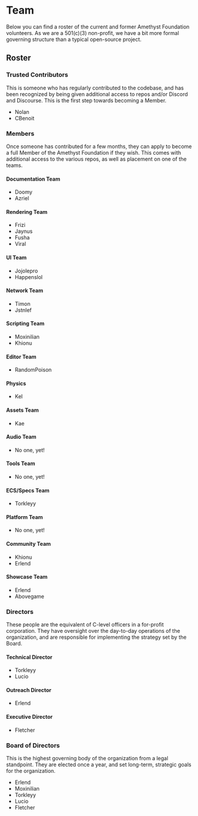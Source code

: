 # Team

Below you can find a roster of the current and former Amethyst Foundation volunteers. As we are a 501(c)(3) non-profit, we have a bit more formal governing structure than a typical open-source project.

## Roster

### Trusted Contributors

This is someone who has regularly contributed to the codebase, and has been recognized by being given additional access to repos and/or Discord and Discourse. This is the first step towards becoming a Member.

- Nolan
- CBenoit

### Members

Once someone has contributed for a few months, they can apply to become a full Member of the Amethyst Foundation if they wish. This comes with additional access to the various repos, as well as placement on one of the teams.

#### Documentation Team

- Doomy
- Azriel

#### Rendering Team

- Frizi
- Jaynus
- Fusha
- Viral

#### UI Team

- Jojolepro
- Happenslol

#### Network Team

- Timon
- Jstnlef

#### Scripting Team

- Moxinilian
- Khionu

#### Editor Team

- RandomPoison

#### Physics

- Kel

#### Assets Team

- Kae

#### Audio Team

- No one, yet!

#### Tools Team

- No one, yet!

#### ECS/Specs Team

- Torkleyy

#### Platform Team

- No one, yet!

#### Community Team

- Khionu
- Erlend

#### Showcase Team

- Erlend
- Abovegame

### Directors

These people are the equivalent of C-level officers in a for-profit corporation. They have oversight over the day-to-day operations of the organization, and are responsible for implementing the strategy set by the Board.

#### Technical Director

- Torkleyy
- Lucio

#### Outreach Director

- Erlend

#### Executive Director

- Fletcher

### Board of Directors

This is the highest governing body of the organization from a legal standpoint. They are elected once a year, and set long-term, strategic goals for the organization.

- Erlend
- Moxinilian
- Torkleyy
- Lucio
- Fletcher